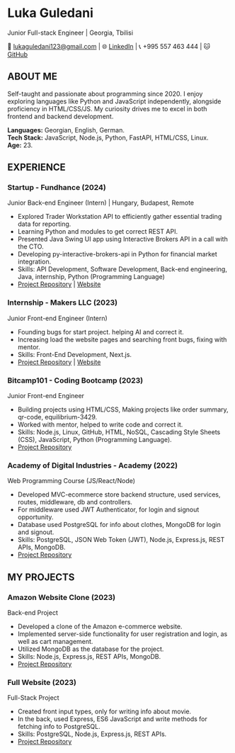# Luka Guledani
Junior Full-stack Engineer | Georgia, Tbilisi

📧 lukaguledani123@gmail.com | 🌐 [LinkedIn](https://www.linkedin.com/in/luka-guledani-0a0524227/) | 📞 +995 557 463 444 | 🐱 [GitHub](https://github.com/Lussskki/)

## ABOUT ME
Self-taught and passionate about programming since 2020. I enjoy exploring languages like Python and JavaScript independently, alongside proficiency in HTML/CSS/JS. My curiosity drives me to excel in both frontend and backend development. 

**Languages:** Georgian, English, German.  
**Tech Stack:** JavaScript, Node.js, Python, FastAPI, HTML/CSS, Linux.  
**Age:** 23.

## EXPERIENCE
### Startup - Fundhance (2024)
Junior Back-end Engineer (Intern) | Hungary, Budapest, Remote
- Explored Trader Workstation API to efficiently gather essential trading data for reporting.
- Learning Python and modules to get correct REST API.
- Presented Java Swing UI app using Interactive Brokers API in a call with the CTO.
- Developing py-interactive-brokers-api in Python for financial market integration.
- Skills: API Development, Software Development, Back-end engineering, Java, internship, Python (Programming Language)
- [Project Repository](https://github.com/Lussskki/py-interactive-brokers-api) | [Website](https://www.fundhance.co.uk/)

### Internship - Makers LLC (2023)
Junior Front-end Engineer (Intern)
- Founding bugs for start project. helping AI and correct it.
- Increasing load the website pages and searching front bugs, fixing with mentor.
- Skills: Front-End Development, Next.js.
- [Project Repository](https://github.com/Lussskki/INTERNSHIP-CONSULTIDA) | [Website](https://consultida.com/)

### Bitcamp101 - Coding Bootcamp (2023)
Junior Front-end Engineer
- Building projects using HTML/CSS, Making projects like order summary, qr-code, equilibrium-3429.
- Worked with mentor, helped to write code and correct it.
- Skills: Node.js, Linux, GitHub, HTML, NoSQL, Cascading Style Sheets (CSS), JavaScript, Python (Programming Language).
- [Project Repository](https://github.com/Lussskki/BITCAMP101-PROJECTS)

### Academy of Digital Industries - Academy (2022)
Web Programming Course (JS/React/Node)
- Developed MVC-ecommerce store backend structure, used services, routes, middleware, db and controllers.
- For middleware used JWT Authenticator, for login and signout opportunity.
- Database used PostgreSQL for info about clothes, MongoDB for login and signout.
- Skills: PostgreSQL, JSON Web Token (JWT), Node.js, Express.js, REST APIs, MongoDB.
- [Project Repository](https://github.com/Lussskki/MVC-DESIGN-E-COMMERCE.PROJECT-NODE)

## MY PROJECTS
### Amazon Website Clone (2023)
Back-end Project
- Developed a clone of the Amazon e-commerce website.
- Implemented server-side functionality for user registration and login, as well as cart management.
- Utilized MongoDB as the database for the project.
- Skills: Node.js, Express.js, REST APIs, MongoDB.
- [Project Repository](https://github.com/Lussskki/amazon-clone)

### Full Website (2023)
Full-Stack Project
- Created front input types, only for writing info about movie.
- In the back, used Express, ES6 JavaScript and write methods for fetching info to PostgreSQL.
- Skills: PostgreSQL, Node.js, Express.js, REST APIs.
- [Project Repository](https://github.com/Lussskki/BITCAMP-FULLWEBSITE-PROJECT)
